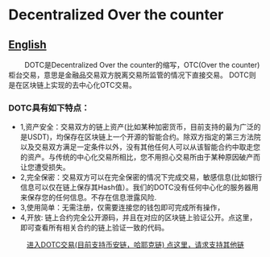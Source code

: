 
# Decentralized Over the counter
## [English](/en) 
&ensp;&ensp;&ensp;&ensp; DOTC是Decentralized Over the counter的缩写，OTC(Over the counter)柜台交易，意思是金融品交易双方脱离交易所监管的情况下直接交易。 DOTC则是在区块链上实现的去中心化OTC交易。
### DOTC具有如下特点：
* 1,资产安全：交易双方的链上资产(比如某种加密货币，目前支持的最为广泛的是USDT)，均保存在区块链上一个开源的智能合约。除双方指定的第三方法院以及交易双方满足一定条件以外，没有其他任何人可以从该智能合约中取走您的资产。与传统的中心化交易所相比，您不用担心交易所由于某种原因破产而让您遭受损失。
* 2,完全保密：交易双方可以在完全保密的情况下完成交易，敏感信息(比如银行信息可以仅在链上保存其Hash值）。我们的DOTC没有任何中心化的服务器用来保存您的任何信息。不存在信息泄露风险.
* 3,使用简单：无需注册，仅需要连接您的钱包即可完成所有操作，
* 4,开放: 链上合约完全公开源码，并且在对应的区块链上验证公开。点这里，即可查看所有相关合约的链上验证一致的代码。
<p align="center"><a href="/dotc/#/allOrders"  > 进入DOTC交易(目前支持币安链，哈耶克链) 点这里，请求支持其他链 </a></p>
